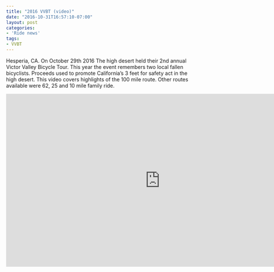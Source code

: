 ```yaml
---
title: "2016 VVBT (video)"
date: "2016-10-31T16:57:10-07:00"
layout: post
categories:
- 'Ride news'
tags:
- VVBT
---
```


Hesperia, CA. On October 29th 2016 The high desert held their 2nd annual Victor Valley Bicycle Tour. This year the event remembers two local fallen bicyclists. Proceeds used to promote California’s 3 feet for safety act in the high desert. This video covers highlights of the 100 mile route. Other routes available were 62, 25 and 10 mile family ride.

<iframe allow="accelerometer; autoplay; encrypted-media; gyroscope; picture-in-picture" allowfullscreen="" frameborder="0" height="473" loading="lazy" src="https://www.youtube.com/embed/N7ENPfSI_Ys?feature=oembed" title="Victor Valley Bicycle Tour 2016" width="840"></iframe>